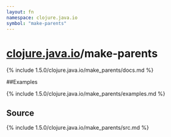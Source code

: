 ```yaml
---
layout: fn
namespace: clojure.java.io
symbol: "make-parents"
---
```


# [clojure.java.io](../)/make-parents

{% include 1.5.0/clojure.java.io/make_parents/docs.md %}

##Examples

{% include 1.5.0/clojure.java.io/make_parents/examples.md %}
## Source
{% include 1.5.0/clojure.java.io/make_parents/src.md %}

